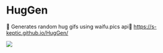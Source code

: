  # HugGen
🚀 Generates random hug gifs using waifu.pics api🎈
https://s-keptic.github.io/HugGen/
        
 <img src="https://cdn.discordapp.com/attachments/1068110378355150878/1084002229159219240/image.png">
 
